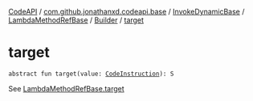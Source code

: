 [CodeAPI](../../../../index.md) / [com.github.jonathanxd.codeapi.base](../../../index.md) / [InvokeDynamicBase](../../index.md) / [LambdaMethodRefBase](../index.md) / [Builder](index.md) / [target](.)

# target

`abstract fun target(value: `[`CodeInstruction`](../../../../com.github.jonathanxd.codeapi/-code-instruction.md)`): S`

See [LambdaMethodRefBase.target](../target.md)

